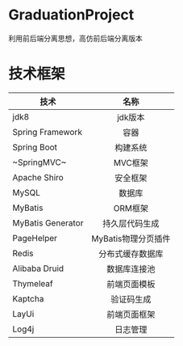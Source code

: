 # GraduationProject
利用前后端分离思想，高仿前后端分离版本
# 技术框架
| **技术** |  **名称**| 
| ------   |:------:|
| jdk8 | jdk版本 |
| Spring Framework | 容器  |
| Spring Boot | 构建系统 |
| ~SpringMVC~ | MVC框架 |
| Apache Shiro | 安全框架 |
| MySQL | 数据库 |
| MyBatis | ORM框架 |
| MyBatis Generator | 持久层代码生成 |
| PageHelper | MyBatis物理分页插件 |
| Redis | 分布式缓存数据库 |
| Alibaba Druid | 数据库连接池 |
| Thymeleaf | 前端页面模板 |
| Kaptcha | 验证码生成 |
| LayUi | 前端页面框架 |
| Log4j | 日志管理 |

